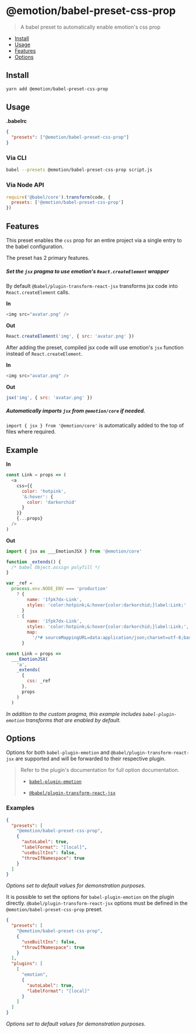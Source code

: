 # @emotion/babel-preset-css-prop

> A babel preset to automatically enable emotion's css prop

- [Install](#install)
- [Usage](#usage)
- [Features](#features)
- [Options](#options)

## Install

```bash
yarn add @emotion/babel-preset-css-prop
```

## Usage

**.babelrc**

```json
{
  "presets": ["@emotion/babel-preset-css-prop"]
}
```

### Via CLI

```bash
babel --presets @emotion/babel-preset-css-prop script.js
```

### Via Node API

```javascript
require('@babel/core').transform(code, {
  presets: ['@emotion/babel-preset-css-prop']
})
```

## Features

This preset enables the `css` prop for an entire project via a single entry to the babel configuration.

The preset has 2 primary features.

##### Set the `jsx` pragma to use emotion's `React.createElement` wrapper

By default `@babel/plugin-transform-react-jsx` transforms jsx code into `React.createElement` calls.

**In**

```javascript
<img src="avatar.png" />
```

**Out**

```javascript
React.createElement('img', { src: 'avatar.png' })
```

After adding the preset, compiled jsx code will use emotion's `jsx` function instead of `React.createElement`.

**In**

```javascript
<img src="avatar.png" />
```

**Out**

```javascript
jsx('img', { src: 'avatar.png' })
```

##### Automatically imports `jsx` from `@emotion/core` if needed.

`import { jsx } from '@emotion/core'` is automatically added to the top of files where required.

## Example

**In**

```javascript
const Link = props => (
  <a
    css={{
      color: 'hotpink',
      '&:hover': {
        color: 'darkorchid'
      }
    }}
    {...props}
  />
)
```

**Out**

```javascript
import { jsx as ___EmotionJSX } from '@emotion/core'

function _extends() {
  /* babel Object.assign polyfill */
}

var _ref =
  process.env.NODE_ENV === 'production'
    ? {
        name: '1fpk7dx-Link',
        styles: 'color:hotpink;&:hover{color:darkorchid;}label:Link;'
      }
    : {
        name: '1fpk7dx-Link',
        styles: 'color:hotpink;&:hover{color:darkorchid;}label:Link;',
        map:
          '/*# sourceMappingURL=data:application/json;charset=utf-8;base64,eyJ2ZXJzaW9uIjozLCJzb3VyY2VzIjpbImF1dG9tYXRpYy1pbXBvcnQuanMiXSwibmFtZXMiOltdLCJtYXBwaW5ncyI6IkFBRUkiLCJmaWxlIjoiYXV0b21hdGljLWltcG9ydC5qcyIsInNvdXJjZXNDb250ZW50IjpbImNvbnN0IExpbmsgPSBwcm9wcyA9PiAoXG4gIDxhXG4gICAgY3NzPXt7XG4gICAgICBjb2xvcjogJ2hvdHBpbmsnLFxuICAgICAgJyY6aG92ZXInOiB7XG4gICAgICAgIGNvbG9yOiAnZGFya29yY2hpZCdcbiAgICAgIH1cbiAgICB9fVxuICAgIHsuLi5wcm9wc31cbiAgLz5cbilcbiJdfQ== */'
      }

const Link = props =>
  ___EmotionJSX(
    'a',
    _extends(
      {
        css: _ref
      },
      props
    )
  )
```

_In addition to the custom pragma, this example includes `babel-plugin-emotion` transforms that are enabled by default._

## Options

Options for both `babel-plugin-emotion` and `@babel/plugin-transform-react-jsx` are supported and will be forwarded to their respective plugin.

> Refer to the plugin's documentation for full option documentation.
>
> - [`babel-plugin-emotion`](https://emotion.sh/docs/babel)
>
> - [`@babel/plugin-transform-react-jsx`](https://babeljs.io/docs/en/next/babel-plugin-transform-react-jsx)

### Examples

```json
{
  "presets": [
    "@emotion/babel-preset-css-prop",
    {
      "autoLabel": true,
      "labelFormat": "[local]",
      "useBuiltIns": false,
      "throwIfNamespace": true
    }
  ]
}
```

_Options set to default values for demonstration purposes._

It is possible to set the options for `babel-plugin-emotion` on the plugin directly. `@babel/plugin-transform-react-jsx` options must be defined in the `@emotion/babel-preset-css-prop` preset.

```json
{
  "presets": [
    "@emotion/babel-preset-css-prop",
    {
      "useBuiltIns": false,
      "throwIfNamespace": true
    }
  ],
  "plugins": [
    [
      "emotion",
      {
        "autoLabel": true,
        "labelFormat": "[local]"
      }
    ]
  ]
}
```

_Options set to default values for demonstration purposes._
